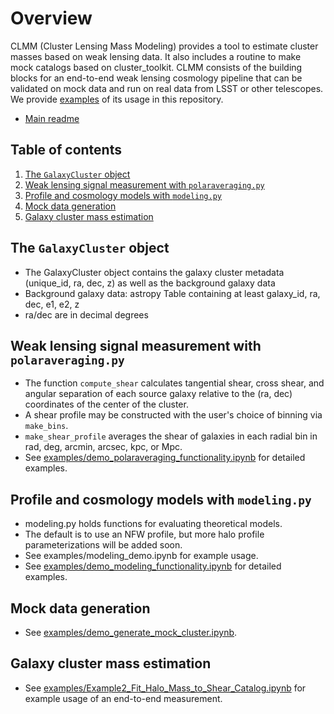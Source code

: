 # Overview
CLMM (Cluster Lensing Mass Modeling) provides a tool to estimate cluster masses based on weak lensing data.
It also includes a routine to make mock catalogs based on cluster_toolkit.
CLMM consists of the building blocks for an end-to-end weak lensing cosmology pipeline that can be validated on mock data and run on real data from LSST or other telescopes.
We provide [examples](https://github.com/LSSTDESC/CLMM/tree/master/examples) of its usage in this repository.

* [Main readme](README.md)

## Table of contents
1. [The `GalaxyCluster` object](#the_galaxycluster_object)
2. [Weak lensing signal measurement with `polaraveraging.py`](#weak_lensing_signal_measurement_with_polaraveraging)
3. [Profile and cosmology models with `modeling.py`](#profile_and_cosmology_models_with_modeling)
4. [Mock data generation](#mock_data_generation)
5. [Galaxy cluster mass estimation](#galaxy_cluster_mass_estimation)


## The `GalaxyCluster` object <a name="the_galaxycluster_object"></a>

  * The GalaxyCluster object contains the galaxy cluster metadata (unique_id, ra, dec, z) as well as the background galaxy data
  * Background galaxy data: astropy Table containing at least galaxy_id, ra, dec, e1, e2, z
  * ra/dec are in decimal degrees

## Weak lensing signal measurement with `polaraveraging.py` <a name="weak_lensing_signal_measurement_with_polaraveraging"></a>

  * The function `compute_shear` calculates tangential shear, cross shear, and angular separation of each source galaxy relative to the (ra, dec) coordinates of the center of the cluster.
  * A shear profile may be constructed with the user's choice of binning via `make_bins`.
  * `make_shear_profile` averages the shear of galaxies in each radial bin in rad, deg, arcmin, arcsec, kpc, or Mpc.
  * See [examples/demo_polaraveraging_functionality.ipynb](examples/demo_polaraveraging_functionality.ipynb) for detailed examples.

## Profile and cosmology models with `modeling.py` <a name="profile_and_cosmology_models_with_modeling"></a>

  * modeling.py holds functions for evaluating theoretical models.
  * The default is to use an NFW profile, but more halo profile parameterizations will be added soon.
  * See examples/modeling_demo.ipynb for example usage.
  * See [examples/demo_modeling_functionality.ipynb](examples/demo_modeling_functionality.ipynb) for detailed examples.

## Mock data generation <a name="mock_data_generation"></a>
  * See [examples/demo_generate_mock_cluster.ipynb](examples/demo_generate_mock_cluster.ipynb).


## Galaxy cluster mass estimation <a name="galaxy_cluster_mass_estimation"></a>
  * See [examples/Example2_Fit_Halo_Mass_to_Shear_Catalog.ipynb](examples/Example2_Fit_Halo_Mass_to_Shear_Catalog.ipynb) for example usage of an end-to-end measurement.
